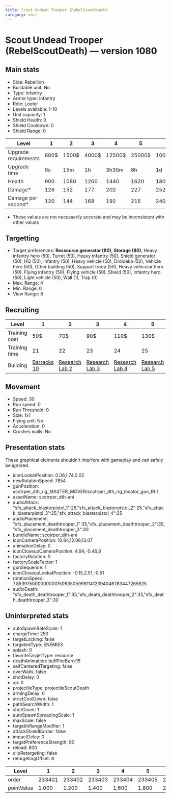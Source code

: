 ```yaml
---
title: Scout Undead Trooper (RebelScoutDeath)
category: unit
---
```


# Scout Undead Trooper (RebelScoutDeath) — version 1080

## Main stats

  * Side: Rebellion
  * Buildable unit: No
  * Type: infantry
  * Armor type: infantry
  * Role: Looter
  * Levels available: 1-10
  * Unit capacity: 1
  * Shield Health: 0
  * Shield Cooldown: 0
  * Shield Range: 0

|Level               |1   |2    |3    |4     |5     |6      |7      |8      |9       |10      |
|--------------------|----|-----|-----|------|------|-------|-------|-------|--------|--------|
|Upgrade requirements|600$|1500$|4000$|12500$|25000$|100000$|160000$|320000$|1000000$|1750000$|
|Upgrade time        |0s  |15m  |1h   |3h30m |8h    |1d     |2d     |3d12h  |5d      |1w1d    |
|Health              |900 |1080 |1260 |1440  |1620  |1800   |1980   |2160   |2340    |2700    |
|Damage*             |126 |152  |177  |202   |227   |252    |278    |303    |328     |378     |
|Damage per second*  |120 |144  |168  |192   |216   |240    |264    |288    |312     |360     |

* These values are not necessarily accurate and may be inconsistent with other values

## Targetting

  * Target preferences: **Ressource generator (80)**, **Storage (80)**, Heavy infantry hero (50), Turret (50), Heavy infantry (50), Shield generator (50), HQ (50), Infantry (50), Heavy vehicle (50), Droideka (50), Vehicle hero (50), Other building (50), Support troop (50), Heavy vehicular hero (50), Flying infantry (50), Flying vehicle (50), Shield (50), Infantry hero (50), Light vehicle (50), Wall (1), Trap (0)
  * Max. Range: 4
  * Min. Range: 0
  * View Range: 8

## Recruiting

|Level        |1                                |2                                     |3                                     |4                                     |5                                     |6                                     |7                                     |8                                     |9                                     |10                                     |
|-------------|---------------------------------|--------------------------------------|--------------------------------------|--------------------------------------|--------------------------------------|--------------------------------------|--------------------------------------|--------------------------------------|--------------------------------------|---------------------------------------|
|Training cost|50$                              |70$                                   |90$                                   |110$                                  |130$                                  |150$                                  |170$                                  |190$                                  |210$                                  |230$                                   |
|Training time|21                               |22                                    |23                                    |24                                    |25                                    |26                                    |27                                    |28                                    |29                                    |30                                     |
|Building     |[Barracks 10](rebelBarracks.html)|[Research Lab 2](rebelOffenseLab.html)|[Research Lab 3](rebelOffenseLab.html)|[Research Lab 4](rebelOffenseLab.html)|[Research Lab 5](rebelOffenseLab.html)|[Research Lab 6](rebelOffenseLab.html)|[Research Lab 7](rebelOffenseLab.html)|[Research Lab 8](rebelOffenseLab.html)|[Research Lab 9](rebelOffenseLab.html)|[Research Lab 10](rebelOffenseLab.html)|

## Movement

  * Speed: 30
  * Run speed: 0
  * Run Threshold: 0
  * Size: 1x1
  * Flying unit: No
  * Acceleration: 0
  * Crushes walls: No

## Presentation stats

These graphical elements shouldn't interfere with gameplay and can safely be ignored.

  * iconLookatPosition: 0.06,1.74,0.02
  * newRotationSpeed: 7854
  * gunPosition: scotrper_dth_rig_MASTER_MOVER/scotrper_dth_rig_locator_gun_Rt:1
  * assetName: scotrper_dth-ani
  * audioAttack: "sfx_attack_blasterpistol_1":25,"sfx_attack_blasterpistol_2":25,"sfx_attack_blasterpistol_3":25,"sfx_attack_blasterpistol_4":25
  * audioPlacement: "sfx_placement_deathtrooper_1":35,"sfx_placement_deathtrooper_2":35,"sfx_placement_deathtrooper_3":30
  * bundleName: scotrper_dth-ani
  * iconCameraPosition: 10.84,12.06,13.07
  * animationDelay: 0
  * iconCloseupCameraPosition: 4.94,-0.46,8
  * factoryRotation: 0
  * factoryScaleFactor: 1
  * gunSequence: 1
  * iconCloseupLookatPosition: -0.15,2.51,-0.51
  * rotationSpeed: 7.8539750000000001506350599811412394046783447265625
  * audioDeath: "sfx_death_deathtrooper_1":35,"sfx_death_deathtrooper_2":35,"sfx_death_deathtrooper_3":30

## Uninterpreted stats

  * autoSpawnRateScale: 1
  * chargeTime: 250
  * targetLocking: false
  * targetedType: ENEMIES
  * splash: 0
  * favoriteTargetType: resource
  * deathAnimation: buffFireBurn:15
  * selfCenteredTargeting: false
  * overWalls: false
  * shotDelay: 0
  * xp: 0
  * projectileType: projectileScoutDeath
  * armingDelay: 0
  * strictCoolDown: false
  * pathSearchWidth: 1
  * shotCount: 1
  * autoSpawnSpreadingScale: 1
  * maxScale: false
  * targetInRangeModifier: 1
  * attackShieldBorder: false
  * impactDelay: 0
  * targetPreferenceStrength: 90
  * reload: 800
  * clipRetargeting: false
  * retargetingOffset: 8

|Level     |1     |2     |3     |4     |5     |6     |7     |8     |9     |10    |
|----------|------|------|------|------|------|------|------|------|------|------|
|order     |233401|233402|233403|233404|233405|233406|233407|233408|233409|233410|
|pointValue|1.000 |1.200 |1.400 |1.600 |1.800 |2.000 |2.200 |2.400 |2.600 |3.000 |

